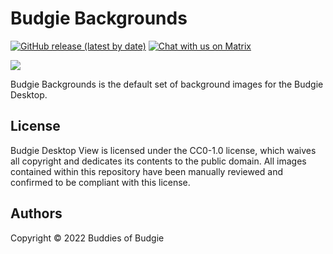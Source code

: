 # Budgie Backgrounds

[![GitHub release (latest by date)](https://img.shields.io/github/v/release/BuddiesOfBudgie/budgie-backgrounds)](https://github.com/BuddiesOfBudgie/budgie-backgrounds/releases)
[![Chat with us on Matrix](https://img.shields.io/badge/chat-on%20Matrix-%230098D4)](https://matrix.to/#/#buddies-of-budgie:matrix.org)

[![](https://opencollective.com/buddies-of-budgie/tiers/backer.svg?avatarHeight=96)](https://opencollective.com/buddies-of-budgie)

Budgie Backgrounds is the default set of background images for the Budgie Desktop.

## License

Budgie Desktop View is licensed under the CC0-1.0 license, which waives all copyright and dedicates its contents to the public domain. All images contained within this repository have been manually reviewed and confirmed to be compliant with this license.

## Authors

Copyright © 2022 Buddies of Budgie
